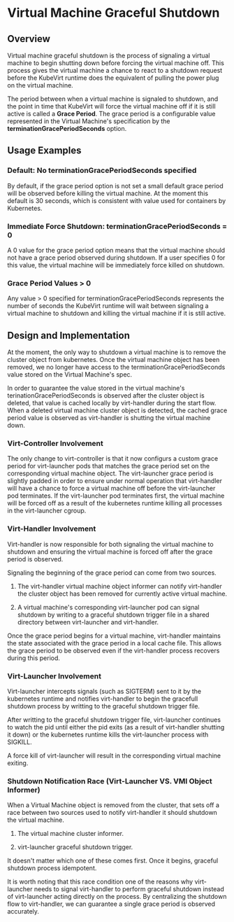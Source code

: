 # Virtual Machine Graceful Shutdown

## Overview

Virtual machine graceful shutdown is the process of signaling a virtual
machine to begin shutting down before forcing the virtual machine off. This
process gives the virtual machine a chance to react to a shutdown request
before the KubeVirt runtime does the equivalent of pulling the power plug on
the virtual machine.

The period between when a virtual machine is signaled to shutdown, and the
point in time that KubeVirt will force the virtual machine off if it is still
active is called a **Grace Period**. The grace period is a configurable value
represented in the Virtual Machine's specification by the
**terminationGracePeriodSeconds** option.

## Usage Examples

### Default: No terminationGracePeriodSeconds specified

By default, if the grace period option is not set a small default grace period
will be observed before killing the virtual machine. At the moment this default
is 30 seconds, which is consistent with value used for containers by
Kubernetes.

### Immediate Force Shutdown: terminationGracePeriodSeconds = 0

A 0 value for the grace period option means that the virtual machine should not
have a grace period observed during shutdown. If a user specifies 0 for this
value, the virtual machine will be immediately force killed on shutdown.

### Grace Period Values > 0

Any value > 0 specified for terminationGracePeriodSeconds represents the number
of seconds the KubeVirt runtime will wait between signaling a virtual machine
to shutdown and killing the virtual machine if it is still active.

## Design and Implementation

At the moment, the only way to shutdown a virtual machine is to remove the
cluster object from kubernetes. Once the virtual machine object has been
removed, we no longer have access to the terminationGracePeriodSeconds value
stored on the Virtual Machine's spec. 

In order to guarantee the value stored in the virtual machine's
terinationGracePeriodSeconds is observed after the cluster object is deleted,
that value is cached locally by virt-handler during the start flow. When a
deleted virtual machine cluster object is detected, the cached grace period
value is observed as virt-handler is shutting the virtual machine down.

### Virt-Controller Involvement

The only change to virt-controller is that it now configurs a custom
grace period for virt-launcher pods that matches the grace period set on
the corresponding virtual machine object. The virt-launcher grace period
is slightly padded in order to ensure under normal operation that
virt-handler will have a chance to force a virtual machine off before the
virt-launcher pod terminates.  If the virt-launcher pod terminates first,
the virtual machine will be forced off as a result of the kubernetes
runtime killing all processes in the virt-launcher cgroup.

### Virt-Handler Involvement

Virt-handler is now responsible for both signaling the virtual machine to
shutdown and ensuring the virtual machine is forced off after the grace
period is observed.

Signaling the beginning of the grace period can come from two sources.

1. The virt-handler virtual machine object informer can notify virt-handler
the cluster object has been removed for currently active virtual machine.

2. A virtual machine's corresponding virt-launcher pod can signal shutdown
by writing to a graceful shutdown trigger file in a shared directory between
virt-launcher and virt-handler.

Once the grace period begins for a virtual machine, virt-handler maintains
the state associated with the grace period in a local cache file. This
allows the grace period to be observed even if the virt-handler process
recovers during this period.

### Virt-Launcher Involvement

Virt-launcher intercepts signals (such as SIGTERM) sent to it by the kubernetes
runtime and notifies virt-handler to begin the gracefull shutdown process by
writting to the graceful shutdown trigger file. 

After writting to the graceful shutdown trigger file, virt-launcher continues to
watch the pid until either the pid exits (as a result of virt-handler shutting
it down) or the kubernetes runtime kills the virt-launcher process with SIGKILL.

A force kill of virt-launcher will result in the corresponding virtual machine
exiting.

### Shutdown Notification Race (Virt-Launcher VS. VMI Object Informer)

When a Virtual Machine object is removed from the cluster, that sets off a race
between two sources used to notify virt-handler it should shutdown the virtual
machine.

1. The virtual machine cluster informer.

2. virt-launcher graceful shutdown trigger.

It doesn't matter which one of these comes first. Once it begins, graceful
shutdown process idempotent.

It is worth noting that this race condition one of the reasons why
virt-launcher needs to signal virt-handler to perform graceful shutdown instead
of virt-launcher acting directly on the process. By centralizing the shutdown
flow to virt-handler, we can guarantee a single grace period is observed
accurately.
